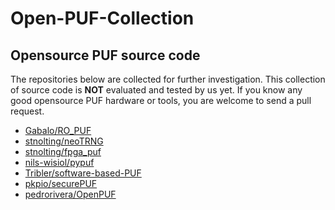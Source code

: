 # Open-PUF-Collection

## Opensource PUF source code

The repositories below are collected for further investigation.
This collection of source code is **NOT** evaluated and tested by us yet. 
If you know any good opensource PUF hardware or tools, you are welcome to send a pull request.

- [Gabalo/RO_PUF](https://github.com/Gabalo/RO_PUF)
- [stnolting/neoTRNG](https://github.com/stnolting/neoTRNG)
- [stnolting/fpga_puf](https://github.com/stnolting/fpga_puf)
- [nils-wisiol/pypuf](https://github.com/nils-wisiol/pypuf)
- [Tribler/software-based-PUF](https://github.com/Tribler/software-based-PUF)
- [pkpio/securePUF](https://github.com/pkpio/securePUF)
- [pedrorivera/OpenPUF](https://github.com/pedrorivera/OpenPUF)
